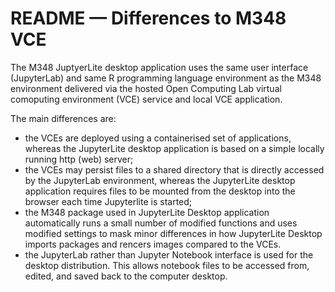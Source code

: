 # README — Differences to M348 VCE

The M348 JuptyerLite desktop application uses the same user interface (JupyterLab) and same R programming language environment as the M348 environment delivered via the hosted Open Computing Lab virtual comoputing environment (VCE) service and local VCE application. 

The main differences are:

- the VCEs are deployed using a containerised set of applications, whereas the JupyterLite desktop application is based on a simple locally running http (web) server;
- the VCEs may persist files to a shared directory that is directly accessed by the JupyterLab environment, whereas the JupyterLite desktop application requires files to be mounted from the desktop into the browser each time Jupyterlite is started;
- the M348 package used in JupyterLite Desktop application automatically runs a small number of modified functions and uses modified settings to mask minor differences in how JupyterLite Desktop imports packages and rencers images compared to the VCEs.
- the JupyterLab rather than Jupyter Notebook interface is used for the desktop distribution. This allows notebook files to be accessed from, edited, and saved back to the computer desktop.